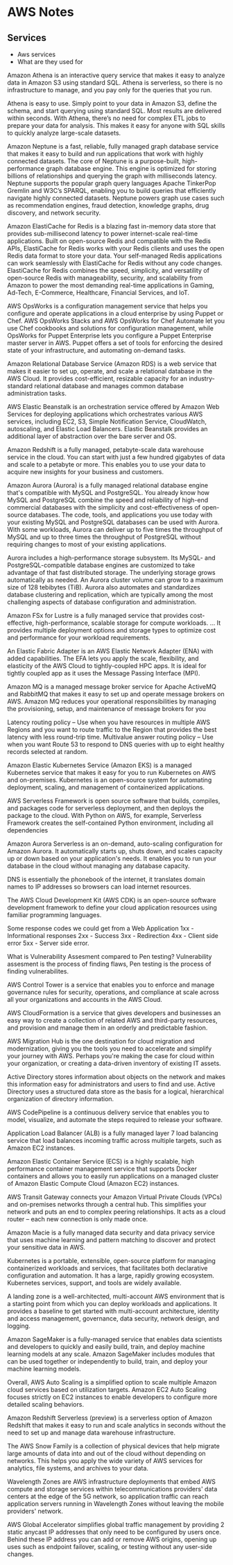 # AWS Notes
## Services

* Aws services
* What are they used for 





Amazon Athena is an interactive query service that makes it easy to analyze data in Amazon S3 using standard SQL. Athena is serverless, so there is no infrastructure to manage, and you pay only for the queries that you run.

Athena is easy to use. Simply point to your data in Amazon S3, define the schema, and start querying using standard SQL. Most results are delivered within seconds. With Athena, there’s no need for complex ETL jobs to prepare your data for analysis. This makes it easy for anyone with SQL skills to quickly analyze large-scale datasets.

Amazon Neptune is a fast, reliable, fully managed graph database service that makes it easy to build and run applications that work with highly connected datasets. The core of Neptune is a purpose-built, high-performance graph database engine. This engine is optimized for storing billions of relationships and querying the graph with milliseconds latency. Neptune supports the popular graph query languages Apache TinkerPop Gremlin and W3C’s SPARQL, enabling you to build queries that efficiently navigate highly connected datasets. Neptune powers graph use cases such as recommendation engines, fraud detection, knowledge graphs, drug discovery, and network security.

Amazon ElastiCache for Redis is a blazing fast in-memory data store that provides sub-millisecond latency to power internet-scale real-time applications. Built on open-source Redis and compatible with the Redis APIs, ElastiCache for Redis works with your Redis clients and uses the open Redis data format to store your data. Your self-managed Redis applications can work seamlessly with ElastiCache for Redis without any code changes. ElastiCache for Redis combines the speed, simplicity, and versatility of open-source Redis with manageability, security, and scalability from Amazon to power the most demanding real-time applications in Gaming, Ad-Tech, E-Commerce, Healthcare, Financial Services, and IoT.

AWS OpsWorks is a configuration management service that helps you configure and operate applications in a cloud enterprise by using Puppet or Chef. AWS OpsWorks Stacks and AWS OpsWorks for Chef Automate let you use Chef cookbooks and solutions for configuration management, while OpsWorks for Puppet Enterprise lets you configure a Puppet Enterprise master server in AWS. Puppet offers a set of tools for enforcing the desired state of your infrastructure, and automating on-demand tasks.

Amazon Relational Database Service (Amazon RDS) is a web service that makes it easier to set up, operate, and scale a relational database in the AWS Cloud. It provides cost-efficient, resizable capacity for an industry-standard relational database and manages common database administration tasks.

AWS Elastic Beanstalk is an orchestration service offered by Amazon Web Services for deploying applications which orchestrates various AWS services, including EC2, S3, Simple Notification Service, CloudWatch, autoscaling, and Elastic Load Balancers. Elastic Beanstalk provides an additional layer of abstraction over the bare server and OS.

Amazon Redshift is a fully managed, petabyte-scale data warehouse service in the cloud. You can start with just a few hundred gigabytes of data and scale to a petabyte or more. This enables you to use your data to acquire new insights for your business and customers.

Amazon Aurora (Aurora) is a fully managed relational database engine that's compatible with MySQL and PostgreSQL. You already know how MySQL and PostgreSQL combine the speed and reliability of high-end commercial databases with the simplicity and cost-effectiveness of open-source databases. The code, tools, and applications you use today with your existing MySQL and PostgreSQL databases can be used with Aurora. With some workloads, Aurora can deliver up to five times the throughput of MySQL and up to three times the throughput of PostgreSQL without requiring changes to most of your existing applications.


Aurora includes a high-performance storage subsystem. Its MySQL- and PostgreSQL-compatible database engines are customized to take advantage of that fast distributed storage. The underlying storage grows automatically as needed. An Aurora cluster volume can grow to a maximum size of 128 tebibytes (TiB). Aurora also automates and standardizes database clustering and replication, which are typically among the most challenging aspects of database configuration and administration.

Amazon FSx for Lustre is a fully managed service that provides cost-effective, high-performance, scalable storage for compute workloads. ... It provides multiple deployment options and storage types to optimize cost and performance for your workload requirements.

An Elastic Fabric Adapter is an AWS Elastic Network Adapter (ENA) with added capabilities. The EFA lets you apply the scale, flexibility, and elasticity of the AWS Cloud to tightly-coupled HPC apps. It is ideal for tightly coupled app as it uses the Message Passing Interface (MPI).

Amazon MQ is a managed message broker service for Apache ActiveMQ and RabbitMQ that makes it easy to set up and operate message brokers on AWS. Amazon MQ reduces your operational responsibilities by managing the provisioning, setup, and maintenance of message brokers for you

Latency routing policy – Use when you have resources in multiple AWS Regions and you want to route traffic to the Region that provides the best latency with less round-trip time. Multivalue answer routing policy – Use when you want Route 53 to respond to DNS queries with up to eight healthy records selected at random.

Amazon Elastic Kubernetes Service (Amazon EKS) is a managed Kubernetes service that makes it easy for you to run Kubernetes on AWS and on-premises. Kubernetes is an open-source system for automating deployment, scaling, and management of containerized applications.

 AWS Serverless Framework is open source software that builds, compiles, and packages code for serverless deployment, and then deploys the package to the cloud. With Python on AWS, for example, Serverless Framework creates the self-contained Python environment, including all dependencies

 Amazon Aurora Serverless is an on-demand, auto-scaling configuration for Amazon Aurora. It automatically starts up, shuts down, and scales capacity up or down based on your application's needs. It enables you to run your database in the cloud without managing any database capacity.

 DNS is essentially the phonebook of the internet, it translates domain names to IP addresses so browsers can load internet resources.

 The AWS Cloud Development Kit (AWS CDK) is an open-source software development framework to define your cloud application resources using familiar programming languages.

 Some response codes we could get from a Web Application
 1xx - Informational responses
 2xx - Success
 3xx - Redirection
 4xx - Client side error
 5xx - Server side error.

 What is Vulnerability Assesment compared to Pen testing?
 Vulnerability assesment is the process of finding flaws, Pen testing is the process of finding vulnerabilites.

 AWS Control Tower is a service that enables you to enforce and manage governance rules for security, operations, and compliance at scale across all your organizations and accounts in the AWS Cloud.

 AWS CloudFormation is a service that gives developers and businesses an easy way to create a collection of related AWS and third-party resources, and provision and manage them in an orderly and predictable fashion.

 AWS Migration Hub is the one destination for cloud migration and modernization, giving you the tools you need to accelerate and simplify your journey with AWS. Perhaps you're making the case for cloud within your organization, or creating a data-driven inventory of existing IT assets.

 Active Directory stores information about objects on the network and makes this information easy for administrators and users to find and use. Active Directory uses a structured data store as the basis for a logical, hierarchical organization of directory information.

 AWS CodePipeline is a continuous delivery service that enables you to model, visualize, and automate the steps required to release your software.

 Application Load Balancer (ALB) is a fully managed layer 7 load balancing service that load balances incoming traffic across multiple targets, such as Amazon EC2 instances.

 Amazon Elastic Container Service (ECS) is a highly scalable, high performance container management service that supports Docker containers and allows you to easily run applications on a managed cluster of Amazon Elastic Compute Cloud (Amazon EC2) instances.

 AWS Transit Gateway connects your Amazon Virtual Private Clouds (VPCs) and on-premises networks through a central hub. This simplifies your network and puts an end to complex peering relationships. It acts as a cloud router – each new connection is only made once.

 Amazon Macie is a fully managed data security and data privacy service that uses machine learning and pattern matching to discover and protect your sensitive data in AWS.

 Kubernetes is a portable, extensible, open-source platform for managing containerized workloads and services, that facilitates both declarative configuration and automation. It has a large, rapidly growing ecosystem. Kubernetes services, support, and tools are widely available.

 A landing zone is a well-architected, multi-account AWS environment that is a starting point from which you can deploy workloads and applications. It provides a baseline to get started with multi-account architecture, identity and access management, governance, data security, network design, and logging.

 Amazon SageMaker is a fully-managed service that enables data scientists and developers to quickly and easily build, train, and deploy machine learning models at any scale. Amazon SageMaker includes modules that can be used together or independently to build, train, and deploy your machine learning models.

Overall, AWS Auto Scaling is a simplified option to scale multiple Amazon cloud services based on utilization targets. Amazon EC2 Auto Scaling focuses strictly on EC2 instances to enable developers to configure more detailed scaling behaviors. 

Amazon Redshift Serverless (preview) is a serverless option of Amazon Redshift that makes it easy to run and scale analytics in seconds without the need to set up and manage data warehouse infrastructure.

The AWS Snow Family is a collection of physical devices that help migrate large amounts of data into and out of the cloud without depending on networks. This helps you apply the wide variety of AWS services for analytics, file systems, and archives to your data.

Wavelength Zones are AWS infrastructure deployments that embed AWS compute and storage services within telecommunications providers' data centers at the edge of the 5G network, so application traffic can reach application servers running in Wavelength Zones without leaving the mobile providers' network.

AWS Global Accelerator simplifies global traffic management by providing 2 static anycast IP addresses that only need to be configured by users once. Behind these IP address you can add or remove AWS origins, opening up uses such as endpoint failover, scaling, or testing without any user-side changes.